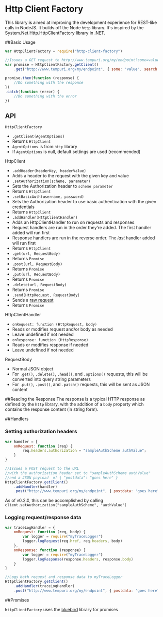 # Http Client Factory

This library is aimed at improving the development experience for REST-like calls in
NodeJS. It builds off the Node `http` library. It's inspired by the 
System.Net.Http.HttpClientFactory library in .NET. 

##Basic Usage

```javascript
var HttpClientFactory = require("http-client-factory")

//Issues a GET request to http://www.tempuri.org/my/endpoint?some=value&search=text
var promise = HttpClientFactory.getClient()
    .get("http://www.tempuri.org/my/endpoint", { some: "value", search: "text"})
  
promise.then(function (response) {
    //Do something with the response
})
.catch(function (error) {
    //Do something with the error
})
```

## API
`HttpClientFactory`
- `.getClient(AgentOptions)`
 - Returns `HttpClient`
 - `AgentOptions` is from `http` library
 - If `AgentOptions` is null, default settings are used (recommended)

HttpClient
- `.addHeader(headerKey, headerValue)`
 - Adds a header to the request with the given key and value
- `.setAuthorization(scheme, parameter)`
 - Sets the Authorization header to `scheme parameter`
 - Returns `HttpClient`
- `.setBasicAuth(username, password)`
 - Sets the Authorization header to use basic authentication with the given credentials
 - Returns `HttpClient`
- `.addHandler(HttpClientHandler)`
 - Adds an HttpClientHandler to run on requests and responses
 - Request handlers are run in the order they're added. The first handler added will 
run first
 - Response handlers are run in the reverse order. The _last_ handler added will run first
 - Returns `HttpClient`
- `.get(url, RequestBody)`
 - Returns `Promise`
- `.post(url, RequestBody)`
 - Returns `Promise`
- `.put(url, RequestBody)`
 - Returns `Promise`
- `.delete(url, RequestBody)`
 - Returns `Promise`
- `.send(HttpRequest, RequestBody)`
 - Sends a [raw request](https://nodejs.org/api/http.html#http_http_request_options_callback)
 - Returns `Promise`

HttpClientHandler
- `onRequest: function (HttpRequest, body)`
 - Reads or modifies request and/or body as needed
 - Leave undefined if not needed
- `onResponse: function (HttpResponse)`
 - Reads or modifies response if needed
 - Leave undefined if not needed
 
RequestBody
- Normal JSON object
- For `.get()`, `.delete()`, `.head()`, and `.options()` requests, this will be converted into query string parameters
- For `.put()`, `.post()`, and `.patch()` requests, this will be sent as JSON content


##Reading the Response
The response is a typical HTTP response as defined by the `http` library,
with the addition of a `body` property which contains the response content
(in string form).


##Handlers

### Setting authorization headers
```javascript
var handler = {
    onRequest: function (req) {
        req.headers.authorization = "sampleAuthScheme authValue";
    }   
}

//Issues a POST request to the URL 
//with the authorization header set to "sampleAuthScheme authValue"
//and a JSON payload  of { "postdata": "goes here" }
HttpClientFactory.getClient()
    .addHandler(handler)
    .post("http://www.tempuri.org/my/endpoint", { postdata: "goes here" })
```

As of v0.2.0, this can be accomplished by calling 
`client.setAuthorization("sampleAuthScheme", "authValue")`

### Logging request/response data
```javascript
var traceLogHandler = {
    onRequest: function (req, body) {
        var logger = require("myTraceLogger")
        logger.logRequest(req.href, req.headers, body)
    },
    onResponse: function (response) {
        var logger = require("myTraceLogger")
        logger.logResponse(response.headers, response.body)
    } 
}

//Logs both request and response data to myTraceLogger
HttpClientFactory.getClient()
    .addHandler(traceLogHandler)
    .post("http://www.tempuri.org/my/endpoint", { postdata: "goes here" })
```

##Promises

`httpClientFactory` uses the [bluebird](http://www.npmjs.org/package/bluebird) library for promises